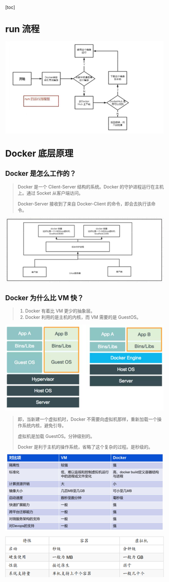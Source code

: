 [toc]

# run 流程

![run](img/run.jpg)

# Docker 底层原理

## Docker 是怎么工作的？

> Docker 是一个 Client-Server 结构的系统。Docker 的守护进程运行在主机上。通过 Socket 从客户端访问。
>
> Docker-Server 接收到了来自 Docker-Client 的命令，即会去执行该命令。

![docker_schematic_diagram](img/docker_schematic_diagram.jpg)

## Docker 为什么比 VM 快？

> 1. Docker 有着比 VM 更少的抽象层。
> 2. Docker 利用的是主机的内核，而 VM 需要的是 GuestOS。

<img src="img/why_docker_faster_than_vm.png" alt="why_docker_faster_than_vm" style="zoom: 50%;" />

> 即，当新建一个虚拟机时，Docker 不需要向虚拟机那样，重新加载一个操作系统内核，避免引导。
>
> 虚拟机是加载 GuestOS。分钟级别的。
>
> Docker 是利于主机的操作系统，省略了这个复杂的过程。是秒级的。

<img src="img/docker_versus_vm.png" alt="docker_versus_vm" style="zoom:50%;" />

![container_versus_vm](img/container_versus_vm.png)
